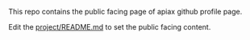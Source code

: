 This repo contains the public facing page of apiax github profile page.

Edit the [project/README.md](./project/README.md) to set the public facing content. 
